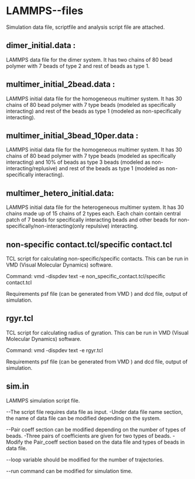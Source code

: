 # LAMMPS--files

Simulation data file, scriptfile and analysis script file are attached.

dimer_initial.data :
----------------------------------------------------------------------------
LAMMPS data file for the dimer system. It has two chains of 80 bead polymer with  7 beads of type 2 and rest of beads as type 1.

multimer_initial_2bead.data :
-----------------------------------------------------------------------------
LAMMPS initial data file for the homogeneous multimer system. It has 30 chains of 80 bead polymer with  7 type beads (modeled as specifically interacting) and rest of the beads as type 1 (modeled as non-specifically interacting).

multimer_initial_3bead_10per.data :
------------------------------------------------------------------------------
LAMMPS initial data file for the homogeneous multimer system. It has 30 chains of 80 bead polymer with  7 type beads (modeled as specifically interacting) and 10% of beads as type 3 beads (modeled as non-interacting/replusive) and rest of the beads as type 1 (modeled as non-specifically interacting).

multimer_hetero_initial.data:
-------------------------------------------------------------------------------
LAMMPS initial data file for the heterogeneous multimer system. It has 30 chains made up of 15 chains of 2 types each. Each chain contain central patch of 7 beads for specifically interacting beads and other beads for non-specifically/non-interacting(only repulsive) interacting.

non-specific contact.tcl/specific contact.tcl
-------------------------------------------------------------------------------
TCL script for calculating non-specific/specific contacts. This can be run in VMD (Visual Molecular Dynamics) software.

Command: vmd -dispdev text -e non_specific_contact.tcl/specific contact.tcl

Requirements psf file (can be generated from VMD ) and dcd file, output of simulation.

rgyr.tcl
-------------------------------------------------------------------------------
TCL script for calculating radius of gyration. This can be run in VMD (Visual Molecular Dynamics) software.

Command: vmd -dispdev text -e rgyr.tcl

Requirements psf file (can be generated from VMD ) and dcd file, output of simulation.

sim.in
--------------------------------------------------------------------------------
LAMMPS simulation script file. 

--The script file requires data file as input. 
  -Under data file name section, the name of data file can be modified depending on the system.

--Pair coeff section can be modified depending on the number of types of beads.
  -Three pairs of coefficients are given for two types of beads.
  -Modify the Pair_coeff section based on the data file and types of beads in data file. 

--loop variable should be modified for the number of trajectories.

--run command can be modified for simulation time.  
